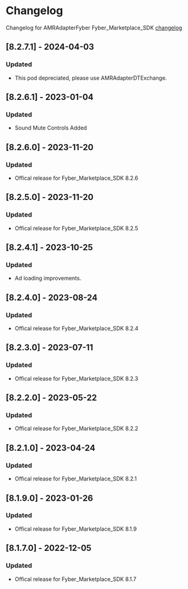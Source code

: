 # Changelog

Changelog for AMRAdapterFyber 
Fyber_Marketplace_SDK [changelog](https://developer.digitalturbine.com/hc/en-us/articles/360010922578-Marketplace-iOS-Changelog)

## [8.2.7.1] - 2024-04-03
### Updated
- This pod depreciated, please use AMRAdapterDTExchange.

## [8.2.6.1] - 2023-01-04
### Updated
- Sound Mute Controls Added

## [8.2.6.0] - 2023-11-20
### Updated
- Offical release for Fyber_Marketplace_SDK 8.2.6

## [8.2.5.0] - 2023-11-20
### Updated
- Offical release for Fyber_Marketplace_SDK 8.2.5

## [8.2.4.1] - 2023-10-25
### Updated
- Ad loading improvements.

## [8.2.4.0] - 2023-08-24
### Updated
- Offical release for Fyber_Marketplace_SDK 8.2.4

## [8.2.3.0] - 2023-07-11
### Updated
- Offical release for Fyber_Marketplace_SDK 8.2.3

## [8.2.2.0] - 2023-05-22
### Updated
- Offical release for Fyber_Marketplace_SDK 8.2.2

## [8.2.1.0] - 2023-04-24
### Updated
- Offical release for Fyber_Marketplace_SDK 8.2.1

## [8.1.9.0] - 2023-01-26
### Updated
- Offical release for Fyber_Marketplace_SDK 8.1.9

## [8.1.7.0] - 2022-12-05
### Updated
- Offical release for Fyber_Marketplace_SDK 8.1.7
